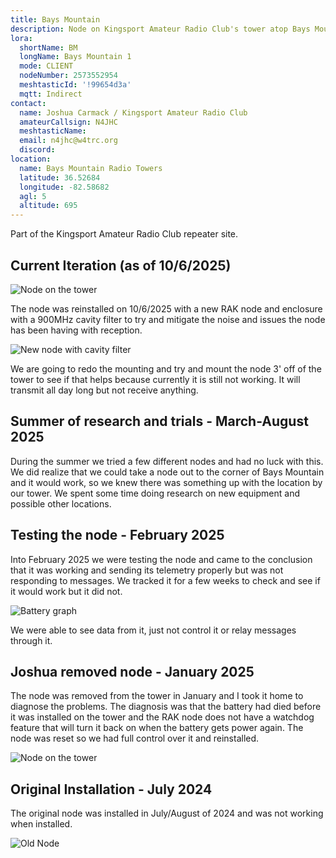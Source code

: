 ```yaml
---
title: Bays Mountain
description: Node on Kingsport Amateur Radio Club's tower atop Bays Mountain
lora:
  shortName: BM
  longName: Bays Mountain 1
  mode: CLIENT
  nodeNumber: 2573552954
  meshtasticId: '!99654d3a'
  mqtt: Indirect
contact:
  name: Joshua Carmack / Kingsport Amateur Radio Club
  amateurCallsign: N4JHC
  meshtasticName: 
  email: n4jhc@w4trc.org
  discord: 
location:
  name: Bays Mountain Radio Towers
  latitude: 36.52684
  longitude: -82.58682
  agl: 5
  altitude: 695
---
```


Part of the Kingsport Amateur Radio Club repeater site.

## Current Iteration (as of 10/6/2025)

![Node on the tower](IMG_2935.jpg)

The node was reinstalled on 10/6/2025 with a new RAK node and enclosure with a 900MHz cavity filter to try and mitigate the noise and issues the node has been having with reception. 

![New node with cavity filter](newnode-filter.jpg)

We are going to redo the mounting and try and mount the node 3' off of the tower to see if that helps because currently it is still not working. It will transmit all day long but not receive anything.

## Summer of research and trials - March-August 2025

During the summer we tried a few different nodes and had no luck with this. We did realize that we could take a node out to the corner of Bays Mountain and it would work, so we knew there was something up with the location by our tower. We spent some time doing research on new equipment and possible other locations.

## Testing the node - February 2025

Into February 2025 we were testing the node and came to the conclusion that it was working and sending its telemetry properly but was not responding to messages. We tracked it for a few weeks to check and see if it would work but it did not.

![Battery graph](battery-graph.png)

We were able to see data from it, just not control it or relay messages through it. 

## Joshua removed node - January 2025

The node was removed from the tower in January and I took it home to diagnose the problems. The diagnosis was that the battery had died before it was installed on the tower and the RAK node does not have a watchdog feature that will turn it back on when the battery gets power again. The node was reset so we had full control over it and reinstalled. 

![Node on the tower](nodeontower1.jpg)

## Original Installation - July 2024

The original node was installed in July/August of 2024 and was not working when installed. 

![Old Node](oldnode.jpg)